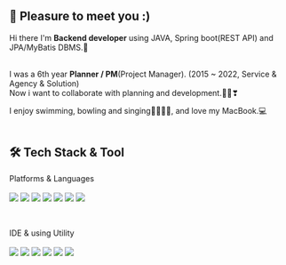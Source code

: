 <h2>👋 Pleasure to meet you :)</h2>
Hi there  I'm <b>Backend developer</b> using JAVA, Spring boot(REST API) and JPA/MyBatis DBMS.📡 <br/>

<br/>I was a 6th year <b>Planner / PM</b>(Project Manager). (2015 ~ 2022, Service & Agency & Solution)<br/>
Now i want to collaborate with planning and development.🙏🏻❣

I enjoy swimming, bowling and singing🏊🏼🎳💃, and love my MacBook.💻 <br/>
<br/>

<h2>🛠 <b>Tech Stack & Tool</b></h2>
<div>
<p align="left"> Platforms & Languages<br>
<br>
<img src="https://img.shields.io/badge/C-A8B9CC?style=for-the-badge&logo=C&logoColor=black">
<img src="https://img.shields.io/badge/Java-000000?style=for-the-badge&logo=Java&logoColor=white">
<img src="https://img.shields.io/badge/SpringBoot-6DB33F?style=for-the-badge&logo=springboot&logoColor=black">
<img src="https://img.shields.io/badge/javascript-F7DF1E?style=for-the-badge&logo=javascript&logoColor=black">
<img src="https://img.shields.io/badge/jquery-0769AD?style=for-the-badge&logo=jquery&logoColor=black">
<img src="https://img.shields.io/badge/mysql-4479A1?style=for-the-badge&logo=mysql&logoColor=black">
<img src="https://img.shields.io/badge/OracleDBMS-F80000?style=for-the-badge&logo=oracle&logoColor=white">
</p>
</div>

<br/>

<div>
<p align="left"> IDE & using Utility<br>
<br>
<img src="https://img.shields.io/badge/intellij idea-000000?style=for-the-badge&logo=intellij idea&logoColor=white">
<img src="https://img.shields.io/badge/eclipse ide-2C2255?style=for-the-badge&logo=eclipse ide&logoColor=white">
<img src="https://img.shields.io/badge/github-181717?style=for-the-badge&logo=github&logoColor=white">
<img src="https://img.shields.io/badge/mac os-000000?style=for-the-badge&logo=macos&logoColor=white">
<img src="https://img.shields.io/badge/SWAGGER-85EA2D?style=for-the-badge&logo=SWAGGER&logoColor=black">
<img src="https://img.shields.io/badge/notion-000000?style=for-the-badge&logo=notion&logoColor=white">
</p>
</div>
